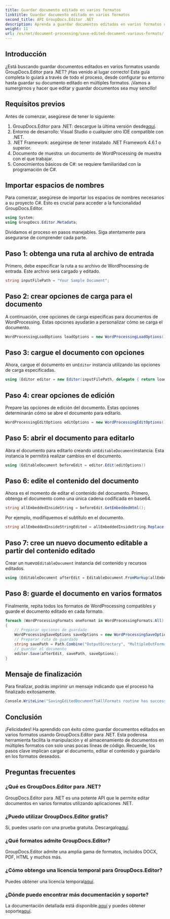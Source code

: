 ```yaml
---
title: Guardar documento editado en varios formatos
linktitle: Guardar documento editado en varios formatos
second_title: API GroupDocs.Editor .NET
description: Aprenda a guardar documentos editados en varios formatos utilizando GroupDocs.Editor para .NET en esta guía completa paso a paso.
weight: 11
url: /es/net/document-processing/save-edited-document-various-formats/
---
```

## Introducción
¿Está buscando guardar documentos editados en varios formatos usando GroupDocs.Editor para .NET? ¡Has venido al lugar correcto! Esta guía completa lo guiará a través de todo el proceso, desde configurar su entorno hasta guardar su documento editado en múltiples formatos. ¡Vamos a sumergirnos y hacer que editar y guardar documentos sea muy sencillo!
## Requisitos previos
Antes de comenzar, asegúrese de tener lo siguiente:
1.  GroupDocs.Editor para .NET: descargue la última versión desde[aquí](https://releases.groupdocs.com/editor/net/).
2. Entorno de desarrollo: Visual Studio o cualquier otro IDE compatible con .NET.
3. .NET Framework: asegúrese de tener instalado .NET Framework 4.6.1 o superior.
4. Documento de muestra: un documento de WordProcessing de muestra con el que trabajar.
5. Conocimientos básicos de C#: se requiere familiaridad con la programación de C#.
## Importar espacios de nombres
Para comenzar, asegúrese de importar los espacios de nombres necesarios a su proyecto C#. Esto es crucial para acceder a la funcionalidad GroupDocs.Editor.
```csharp
using System;
using GroupDocs.Editor.Metadata;
```
Dividamos el proceso en pasos manejables. Siga atentamente para asegurarse de comprender cada parte.
## Paso 1: obtenga una ruta al archivo de entrada
Primero, debe especificar la ruta a su archivo de WordProcessing de entrada. Este archivo será cargado y editado.
```csharp
string inputFilePath = "Your Sample Document";
```
## Paso 2: crear opciones de carga para el documento
A continuación, cree opciones de carga específicas para documentos de WordProcessing. Estas opciones ayudarán a personalizar cómo se carga el documento.
```csharp
WordProcessingLoadOptions loadOptions = new WordProcessingLoadOptions();
```
## Paso 3: cargue el documento con opciones
 Ahora, cargue el documento en un`Editor` instancia utilizando las opciones de carga especificadas.
```csharp
using (Editor editor = new Editor(inputFilePath, delegate { return loadOptions; }))
```
## Paso 4: crear opciones de edición
Prepare las opciones de edición del documento. Estas opciones determinarán cómo se abre el documento para editarlo.
```csharp
WordProcessingEditOptions editOptions = new WordProcessingEditOptions();
```
## Paso 5: abrir el documento para editarlo
 Abra el documento para editarlo creando un`EditableDocument`instancia. Esta instancia le permitirá realizar cambios en el documento.
```csharp
using (EditableDocument beforeEdit = editor.Edit(editOptions))
```
## Paso 6: edite el contenido del documento
Ahora es el momento de editar el contenido del documento. Primero, obtenga el documento como una única cadena codificada en base64.
```csharp
string allEmbeddedInsideString = beforeEdit.GetEmbeddedHtml();
```
Por ejemplo, modifiquemos el subtítulo en el documento.
```csharp
string allEmbeddedInsideStringEdited = allEmbeddedInsideString.Replace("Subtitle", "Edited subtitle");
```
## Paso 7: cree un nuevo documento editable a partir del contenido editado
 Crear un nuevo`EditableDocument` instancia del contenido y recursos editados.
```csharp
using (EditableDocument afterEdit = EditableDocument.FromMarkup(allEmbeddedInsideStringEdited, null))
```
## Paso 8: guarde el documento en varios formatos
Finalmente, repita todos los formatos de WordProcessing compatibles y guarde el documento editado en cada formato.
```csharp
foreach (WordProcessingFormats oneFormat in WordProcessingFormats.All)
{
    // Preparar opciones de guardado
    WordProcessingSaveOptions saveOptions = new WordProcessingSaveOptions(oneFormat);
    // Preparar ruta de guardado
    string savePath = Path.Combine("OutputDirectory", "MultipleOutFormats." + saveOptions.OutputFormat.Extension);
    // guardar el documento
    editor.Save(afterEdit, savePath, saveOptions);
}
```
## Mensaje de finalización
Para finalizar, podrás imprimir un mensaje indicando que el proceso ha finalizado exitosamente.
```csharp
Console.WriteLine("SavingEditedDocumentToAllFormats routine has successfully finished");
```
## Conclusión
¡Felicidades! Ha aprendido con éxito cómo guardar documentos editados en varios formatos usando GroupDocs.Editor para .NET. Esta poderosa herramienta facilita la manipulación y el almacenamiento de documentos en múltiples formatos con solo unas pocas líneas de código. Recuerde, los pasos clave implican cargar el documento, editar el contenido y guardarlo en los formatos deseados.
## Preguntas frecuentes
### ¿Qué es GroupDocs.Editor para .NET?
GroupDocs.Editor para .NET es una potente API que le permite editar documentos en varios formatos utilizando aplicaciones .NET.
### ¿Puedo utilizar GroupDocs.Editor gratis?
 Sí, puedes usarlo con una prueba gratuita. Descargalo[aquí](https://releases.groupdocs.com/).
### ¿Qué formatos admite GroupDocs.Editor?
GroupDocs.Editor admite una amplia gama de formatos, incluidos DOCX, PDF, HTML y muchos más.
### ¿Cómo obtengo una licencia temporal para GroupDocs.Editor?
 Puedes obtener una licencia temporal[aquí](https://purchase.groupdocs.com/temporary-license/).
### ¿Dónde puedo encontrar más documentación y soporte?
 La documentación detallada está disponible.[aquí](https://tutorials.groupdocs.com/editor/net/) y puedes obtener soporte[aquí](https://forum.groupdocs.com/c/editor/20).